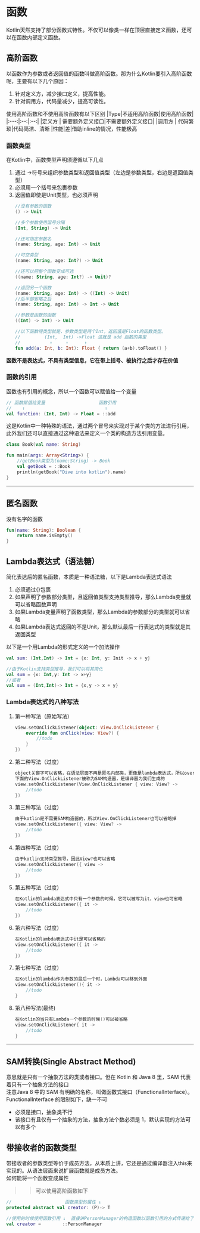# 函数
Kotlin天然支持了部分函数式特性。不仅可以像类一样在顶层直接定义函数，还可以在函数内部定义函数。  

## 高阶函数
以函数作为参数或者返回值的函数叫做高阶函数。那为什么Kotlin要引入高阶函数呢，主要有以下几个原因：  
1. 针对定义方，减少接口定义，提高性能。
2. 针对调用方，代码量减少，提高可读性。

使用高阶函数和不使用高阶函数有以下区别
|Type|不适用高阶函数|使用高阶函数|
|:---:|:--:|:--:|
|定义方 | 需要额外定义接口|不需要额外定义接口|
|调用方 | 代码繁琐|代码简洁、清晰
|性能|差|借助inline的情况，性能极高
### 函数类型
在Kotlin中，函数类型声明须遵循以下几点
1. 通过 ->符号来组织参数类型和返回值类型（左边是参数类型，右边是返回值类型）
2. 必须用一个括号来包裹参数
3. 返回值即使是Unit类型，也必须声明
    ```kotlin
    //没有参数的函数
    () -> Unit

    //多个参数使用逗号分隔
    (Int, String) -> Unit

    //还可指定参数名
    (name: String, age: Int) -> Unit

    //可空类型
    (name: String, age: Int?) -> Unit

    //还可以把整个函数变成可选
    ((name: String, age: Int?) -> Unit)?

    //返回另一个函数
    (name: String, age: Int) -> ((Int) -> Unit)
    //后半部省略之后
    (name: String, age: Int) -> Int -> Unit

    //参数是函数的函数
    ((Int) -> Int) -> Unit

    //以下函数得类型就是，参数类型是两个Int，返回值是Float的函数类型。
    //         (Int,  Int) ->Float 这就是 add 函数的类型
    //           ↑     ↑      ↑
    fun add(a: Int, b: Int): Float { return (a+b).toFloat() }
    ```
**函数不是表达式，不具有类型信息，它在带上括号、被执行之后才存在价值**
### 函数的引用
函数也有引用的概念，所以一个函数可以赋值给一个变量
```kotlin
// 函数赋值给变量                    函数引用
//    ↑                              ↑
val function: (Int, Int) -> Float = ::add
```
这是Kotlin中一种特殊的语法，通过两个冒号来实现对于某个类的方法进行引用，此外我们还可以直接通过这种语法来定义一个类的构造方法引用变量。
```kotlin
class Book(val name: String)

fun main(args: Array<String>) {
    //getBook类型为(name:String) -> Book
    val getBook = ::Book
    println(getBook("Dive into kotlin").name)
}
```

***

## 匿名函数
没有名字的函数
```kotlin
fun(name: String): Boolean {
    return name.isEmpty()
}
```

## Lambda表达式（语法糖）
简化表达后的匿名函数，本质是一种语法糖，以下是Lambda表达式语法
1. 必须通过{}包裹
2. 如果声明了参数部分类型，且返回值类型支持类型推导，那么Lambda变量就可以省略函数声明
3. 如果Lambda变量声明了函数类型，那么Lambda的参数部分的类型就可以省略
4. 如果Lambda表达式返回的不是Unit，那么默认最后一行表达式的类型就是其返回类型

以下是一个用Lambda的形式定义的一个加法操作
```kotlin
val sum: (Int,Int) -> Int = {x: Int, y: Init -> x + y}

//由于Kotlin支持类型推导，我们可以将其简化
val sum = {x: Int,y: Int -> x+y}
//或者
val sum = (Int,Int)-> Int = {x,y -> x + y}

```
### Lambda表达式的八种写法
1. 第一种写法（原始写法）
    ```kotlin
    view.setOnClickListener(object: View.OnClickListener {
        override fun onClick(view: View?) {
            //todo
        }
    })
    ```
2. 第二种写法（过度）
    ```kotlin
    object关键字可以省略，在语法层面不再是匿名内部类，更像是lambda表达式，所以override方法也要删除掉
    下面的View.OnClickListener被称为SAM构造器，是编译器为我们生成的
    view.setOnClickListener(View.OnClickListener { view: View? ->
        //todo
    })
    ```
3. 第三种写法（过度）
    ```kotlin
    由于kotlin是不需要SAM构造器的，所以View.OnClickListener也可以省略掉
    view.setOnClickListener({ view: View? ->
        //todo
    })
    ```
4. 第四种写法（过度）
    ```kotlin
    由于kotlin支持类型推导，因此View?也可以省略
    view.setOnClickListener({ view ->
        //todo
    })
    ```
 5. 第五种写法（过度）
    ```kotlin
    在Kotlin的lambda表达式中只有一个参数的时候，它可以被写为it，view也可省略
    view.setOnClickListener({ it ->
        //todo
    })
    ```
 6. 第六种写法（过度）
    ```kotlin
    在Kotlin的lambda表达式中it是可以省略的
    view.setOnClickListener({ it ->
        //todo
    })
    ```
 7. 第七种写法（过度）
    ```kotlin
    在Kotlin的lambda作为参数的最后一个时，Lambda可以移到外面
    view.setOnClickListener(){ it ->
        //todo
    }
    ```
 8. 第八种写法(最终)
    ```kotlin
    在Kotlin的当只有Lambda一个参数的时候()可以被省略
    view.setOnClickListener{ it ->
        //todo
    }
    ```
 ***

## SAM转换(Single Abstract Method)
意思就是只有一个抽象方法的类或者接口。但在 Kotlin 和 Java 8 里，SAM 代表着只有一个抽象方法的接口  
注意Java 8 中的 SAM 有明确的名称，叫做函数式接口（FunctionalInterface）。FunctionalInterface 的限制如下，缺一不可
+ 必须是接口，抽象类不行
+ 该接口有且仅有一个抽象的方法，抽象方法个数必须是 1，默认实现的方法可以有多个

## 带接收者的函数类型
带接收者的参数类型等价于成员方法，从本质上讲，它还是通过编译器注入this来实现的。从语法层面来说扩展函数就是成员方法。  
如何能将一个函数变成属性
>> 可以使用高阶函数如下
```kotlin 
//                    函数类型的属性 ↓ 
protected abstract val creator: (P)-> T

//使用的时候使用函数引用 ↓  直接讲PersonManager的构造函数以函数引用的方式传递给了creator这个函数类型的属性
val creator =        ::PersonManager

```
